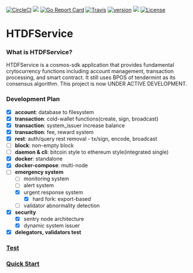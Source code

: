 [![CircleCI](https://circleci.com/gh/orientwalt/htdf/tree/master.svg?style=shield)](https://circleci.com/gh/orientwalt/htdf/tree/master)
[![](https://godoc.org/github.com/orientwalt/htdf?status.svg)](http://godoc.org/github.com/orientwalt/htdf) [![Go Report Card](https://goreportcard.com/badge/github.com/orientwalt/htdf)](https://goreportcard.com/report/github.com/orientwalt/htdf)
[![Travis](https://travis-ci.org/orientwalt/htdf.svg?branch=master)](https://travis-ci.org/orientwalt/htdf)
[![version](https://img.shields.io/github/tag/orientwalt/htdf.svg)](https://github.com/orientwalt/htdf/releases/latest)
[![](https://tokei.rs/b1/github/orientwalt/htdf?category=lines)](https://github.com/orientwalt/htdf)
[![License](https://img.shields.io/badge/License-Apache%202.0-green.svg)](https://opensource.org/licenses/Apache-2.0)

# HTDFService
### What is HTDFService?
   HTDFService is a cosmos-sdk application that provides fundamental crytocurrency functions including account management, transaction processing, and smart contract. It still uses BPOS of tendermint as its consensus algorithm. This project is now UNDER ACTIVE DEVELOPMENT.
   
### Development Plan
  * [x] **account**: database to filesystem
  * [x] **transaction**: cold-wallet functions(create, sign, broadcast)
  * [x] **transaction**: system_issuer increase balance 
  * [x] **transaction**: fee, reward system
  * [x] **rest**: auth/query rest removal - tx/sign, encode, broadcast
  * [ ] **block**: non-empty block
  * [ ] **daemon & cli**: bitcoin style to ethereum style(integrated single)
  * [x] **docker**: standalone
  * [x] **docker-compose**: multi-node
  * [ ] **emergency system**
    * [ ] monitoring system
    * [ ] alert system
    * [x] urgent response system
      * [x] hard fork: export-based
    * [ ] validator abnormality detection
  * [x] **security**
    * [x] sentry node architecture
    * [x] dynamic system issuer
  * [x] **delegators, validators test**
### [Test](https://github.com/orientwalt/htdf/blob/master/tests/plan.md)
### [Quick Start](https://github.com/orientwalt/htdf/blob/master/docs/build%20%26%20run.md)
